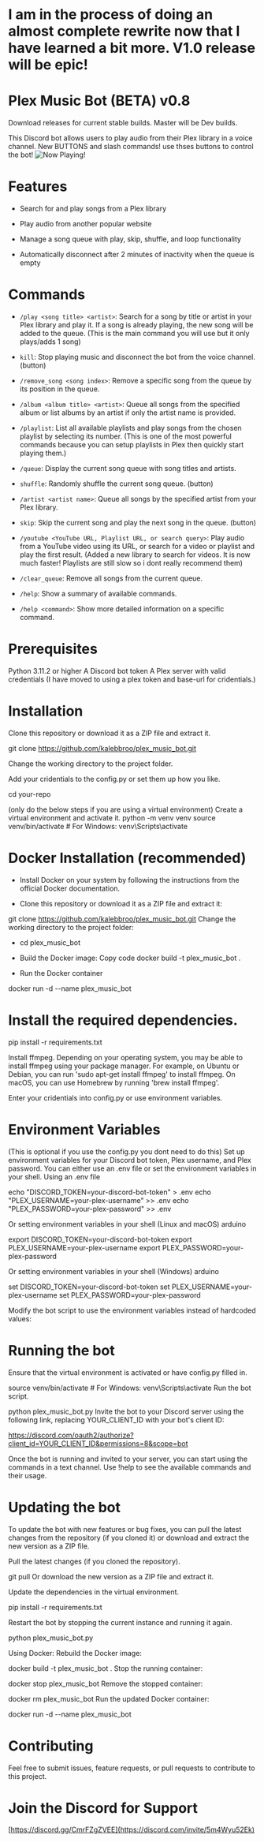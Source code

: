 # I am in the process of doing an almost complete rewrite now that I have learned a bit more. V1.0 release will be epic!

# Plex Music Bot (BETA) v0.8

Download releases for current stable builds. Master will be Dev builds.

This Discord bot allows users to play audio from their Plex library in a voice channel.
New BUTTONS and slash commands! use thses buttons to control the bot!
![Now Playing!](images/buttons.PNG)

# Features
- Search for and play songs from a Plex library

- Play audio from another popular website

- Manage a song queue with play, skip, shuffle, and loop functionality

- Automatically disconnect after 2 minutes of inactivity when the queue is empty

# Commands
- `/play <song title> <artist>`: Search for a song by title or artist in your Plex library and play it. If a song is already playing, the new song will be added to the queue.
(This is the main command you will use but it only plays/adds 1 song)

- `kill`: Stop playing music and disconnect the bot from the voice channel. (button)

- `/remove_song <song index>`: Remove a specific song from the queue by its position in the queue.

- `/album <album title> <artist>`: Queue all songs from the specified album or list albums by an artist if only the artist name is provided.

- `/playlist`: List all available playlists and play songs from the chosen playlist by selecting its number.
(This is one of the most powerful commands because you can setup playlists in Plex then quickly start playing them.)

- `/queue`: Display the current song queue with song titles and artists.

- `shuffle`: Randomly shuffle the current song queue. (button)

- `/artist <artist name>`: Queue all songs by the specified artist from your Plex library.

- `skip`: Skip the current song and play the next song in the queue. (button)

- `/youtube <YouTube URL, Playlist URL, or search query>`: Play audio from a YouTube video using its URL, or search for a video or playlist and play the first result. 
(Added a new library to search for videos. It is now much faster! Playlists are still slow so i dont really recommend them)

- `/clear_queue`: Remove all songs from the current queue.

- `/help`: Show a summary of available commands.

- `/help <command>`: Show more detailed information on a specific command.

# Prerequisites
Python 3.11.2 or higher
A Discord bot token
A Plex server with valid credentials
(I have moved to using a plex token and base-url for cridentials.)

# Installation
Clone this repository or download it as a ZIP file and extract it.

git clone https://github.com/kalebbroo/plex_music_bot.git

Change the working directory to the project folder.

Add your cridentials to the config.py or set them up how you like. 

cd your-repo

(only do the below steps if you are using a virtual environment)
Create a virtual environment and activate it.
python -m venv venv
source venv/bin/activate  # For Windows: venv\Scripts\activate

# Docker Installation (recommended)
- Install Docker on your system by following the instructions from the official Docker documentation.

- Clone this repository or download it as a ZIP file and extract it:

git clone https://github.com/kalebbroo/plex_music_bot.git
Change the working directory to the project folder:

- cd plex_music_bot

- Build the Docker image:
Copy code
docker build -t plex_music_bot .

- Run the Docker container

docker run -d --name plex_music_bot

# Install the required dependencies.

pip install -r requirements.txt

Install ffmpeg. Depending on your operating system, you may be able to install ffmpeg using your package manager. For example, on Ubuntu or Debian, you can run 'sudo apt-get install ffmpeg' to install ffmpeg. On macOS, you can use Homebrew by running 'brew install ffmpeg'.

Enter your cridentials into config.py or use environment variables.

# Environment Variables
(This is optional if you use the config.py you dont need to do this)
Set up environment variables for your Discord bot token, Plex username, and Plex password. You can either use an .env file or set the environment variables in your shell.
Using an .env file

echo "DISCORD_TOKEN=your-discord-bot-token" > .env
echo "PLEX_USERNAME=your-plex-username" >> .env
echo "PLEX_PASSWORD=your-plex-password" >> .env

Or setting environment variables in your shell (Linux and macOS)
arduino

export DISCORD_TOKEN=your-discord-bot-token
export PLEX_USERNAME=your-plex-username
export PLEX_PASSWORD=your-plex-password

Or setting environment variables in your shell (Windows)
arduino

set DISCORD_TOKEN=your-discord-bot-token
set PLEX_USERNAME=your-plex-username
set PLEX_PASSWORD=your-plex-password

Modify the bot script to use the environment variables instead of hardcoded values:

# Running the bot
Ensure that the virtual environment is activated or have config.py filled in.

source venv/bin/activate  # For Windows: venv\Scripts\activate
Run the bot script.

python plex_music_bot.py
Invite the bot to your Discord server using the following link, replacing YOUR_CLIENT_ID with your bot's client ID:

https://discord.com/oauth2/authorize?client_id=YOUR_CLIENT_ID&permissions=8&scope=bot

Once the bot is running and invited to your server, you can start using the commands in a text channel. Use !help to see the available commands and their usage.

# Updating the bot
To update the bot with new features or bug fixes, you can pull the latest changes from the repository (if you cloned it) or download and extract the new version as a ZIP file.

Pull the latest changes (if you cloned the repository).

git pull
Or download the new version as a ZIP file and extract it.

Update the dependencies in the virtual environment.

pip install -r requirements.txt

Restart the bot by stopping the current instance and running it again.

python plex_music_bot.py

Using Docker:
Rebuild the Docker image:

docker build -t plex_music_bot .
Stop the running container:

docker stop plex_music_bot
Remove the stopped container:

docker rm plex_music_bot
Run the updated Docker container:

docker run -d --name plex_music_bot

# Contributing
Feel free to submit issues, feature requests, or pull requests to contribute to this project.

# Join the Discord for Support
[https://discord.gg/CmrFZgZVEE](https://discord.com/invite/5m4Wyu52Ek)
